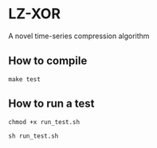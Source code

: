 # LZ-XOR

A novel time-series compression algorithm


## How to compile
``make test``

## How to run a test
``chmod +x run_test.sh``

``sh run_test.sh``